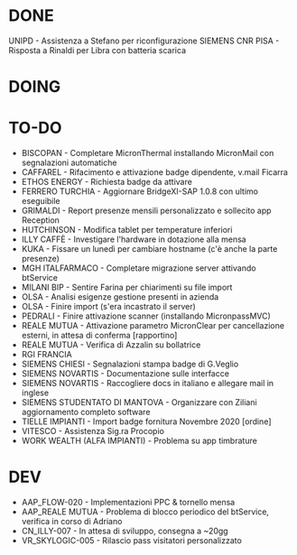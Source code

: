 # DONE
UNIPD - Assistenza a Stefano per riconfigurazione 
SIEMENS CNR PISA - Risposta a Rinaldi per Libra con batteria scarica


# DOING


# TO-DO
- BISCOPAN - Completare MicronThermal installando MicronMail con segnalazioni automatiche
- CAFFAREL - Rifacimento e attivazione badge dipendente, v.mail Ficarra
- ETHOS ENERGY - Richiesta badge da attivare <!-- Fabio -->
- FERRERO TURCHIA - Aggiornare BridgeXI-SAP 1.0.8 con ultimo eseguibile
- GRIMALDI - Report presenze mensili personalizzato e sollecito app Reception
- HUTCHINSON - Modifica tablet per temperature inferiori
- ILLY CAFFÈ - Investigare l'hardware in dotazione alla mensa
- KUKA - Fissare un lunedì per cambiare hostname (c'è anche la parte presenze)
- MGH ITALFARMACO - Completare migrazione server attivando btService 
- MILANI BIP - Sentire Farina per chiarimenti su file import
- OLSA - Analisi esigenze gestione presenti in azienda
- OLSA - Finire import (s'era incastrato il server)
- PEDRALI - Finire attivazione scanner (installando MicronpassMVC)
- REALE MUTUA - Attivazione parametro MicronClear per cancellazione esterni, in attesa di conferma [rapportino]
- REALE MUTUA - Verifica di Azzalin su bollatrice
- RGI FRANCIA
- SIEMENS CHIESI - Segnalazioni stampa badge di G.Veglio <!-- Fabio -->
- SIEMENS NOVARTIS - Documentazione sulle interfacce
- SIEMENS NOVARTIS - Raccogliere docs in italiano e allegare mail in inglese
- SIEMENS STUDENTATO DI MANTOVA - Organizzare con Ziliani aggiornamento completo software
- TIELLE IMPIANTI - Import badge fornitura Novembre 2020 [ordine]
- VITESCO - Assistenza Sig.ra Procopio
- WORK WEALTH (ALFA IMPIANTI) - Problema su app timbrature


# DEV
- AAP_FLOW-020 - Implementazioni PPC & tornello mensa
- AAP_REALE MUTUA - Problema di blocco periodico del btService, verifica in corso di Adriano
- CN_ILLY-007 - In attesa di sviluppo, consegna a ~20gg 
- VR_SKYLOGIC-005 - Rilascio pass visitatori personalizzato

